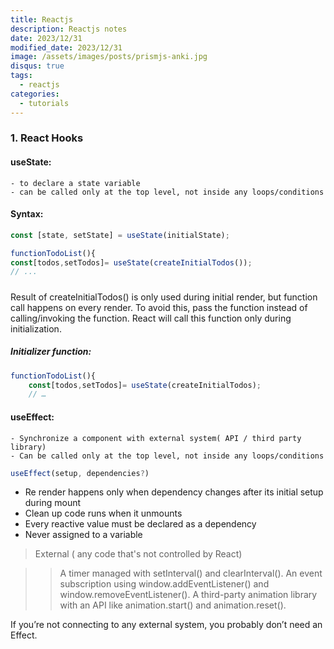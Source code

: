 ```yaml
---
title: Reactjs
description: Reactjs notes
date: 2023/12/31
modified_date: 2023/12/31
image: /assets/images/posts/prismjs-anki.jpg
disqus: true
tags:
  - reactjs
categories:
  - tutorials
---
```



### 1. React Hooks 
#### useState:
    - to declare a state variable
    - can be called only at the top level, not inside any loops/conditions
    
#### Syntax: 
 ```js
const [state, setState] = useState(initialState);
```

```js 
functionTodoList(){
const[todos,setTodos]= useState(createInitialTodos());
// ...
```
##### 
Result of createInitialTodos() is only used during initial render, but function call happens on every render. To avoid this, pass the function instead of calling/invoking the function. React will call this function only during initialization.

##### Initializer function:
```js 
functionTodoList(){ 
	const[todos,setTodos]= useState(createInitialTodos);
	// …
```

#### useEffect:
	- Synchronize a component with external system( API / third party library)
	- Can be called only at the top level, not inside any loops/conditions
	
```js 
useEffect(setup, dependencies?)
```
	
- Re render happens only when dependency changes after its initial setup during mount
- Clean up code runs when it unmounts
- Every reactive value must be declared as a dependency
- Never assigned to a variable

> External ( any code that's not controlled by React)

>> A timer managed with setInterval() and clearInterval().
>> An event subscription using window.addEventListener() and window.removeEventListener().
>> A third-party animation library with an API like animation.start() and animation.reset().

If you’re not connecting to any external system, you probably don’t need an Effect.

